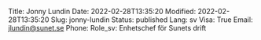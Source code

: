 Title: Jonny Lundin
Date: 2022-02-28T13:35:20
Modified: 2022-02-28T13:35:20
Slug: jonny-lundin
Status: published
Lang: sv
Visa: True
Email: jlundin@sunet.se
Phone: 
Role_sv: Enhetschef för Sunets drift
